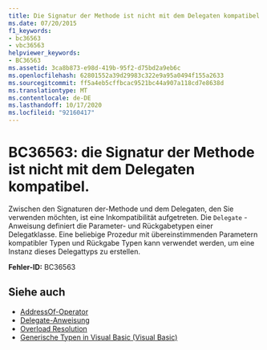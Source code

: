```yaml
---
title: Die Signatur der Methode ist nicht mit dem Delegaten kompatibel
ms.date: 07/20/2015
f1_keywords:
- bc36563
- vbc36563
helpviewer_keywords:
- BC36563
ms.assetid: 3ca8b873-e98d-419b-95f2-d75bd2a9eb6c
ms.openlocfilehash: 62801552a39d29983c322e9a95a0494f155a2633
ms.sourcegitcommit: ff5a4eb5cffbcac9521bc44a907a118cd7e8638d
ms.translationtype: MT
ms.contentlocale: de-DE
ms.lasthandoff: 10/17/2020
ms.locfileid: "92160417"
---
```

# <a name="bc36563-method-does-not-have-a-signature-compatible-with-the-delegate"></a>BC36563: die Signatur der Methode ist nicht mit dem Delegaten kompatibel.

Zwischen den Signaturen der-Methode und dem Delegaten, den Sie verwenden möchten, ist eine Inkompatibilität aufgetreten. Die `Delegate` -Anweisung definiert die Parameter- und Rückgabetypen einer Delegatklasse. Eine beliebige Prozedur mit übereinstimmenden Parametern kompatibler Typen und Rückgabe Typen kann verwendet werden, um eine Instanz dieses Delegattyps zu erstellen.

 **Fehler-ID:** BC36563

## <a name="see-also"></a>Siehe auch

- [AddressOf-Operator](../operators/addressof-operator.md)
- [Delegate-Anweisung](../statements/delegate-statement.md)
- [Overload Resolution](../../programming-guide/language-features/procedures/overload-resolution.md)
- [Generische Typen in Visual Basic (Visual Basic)](../../programming-guide/language-features/data-types/generic-types.md)
